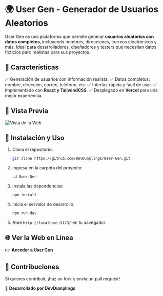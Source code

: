 # 🌍 User Gen - Generador de Usuarios Aleatorios

User Gen es una plataforma que permite generar **usuarios aleatorios con datos completos**, incluyendo nombres, direcciones, correos electrónicos y más. Ideal para desarrolladores, diseñadores y testers que necesitan datos ficticios pero realistas para sus proyectos.

## 🚀 Características
✅ Generación de usuarios con información realista.
✅ Datos completos: nombre, dirección, correo, teléfono, etc.
✅ Interfaz rápida y fácil de usar.
✅ Implementado con **React y TailwindCSS**.
✅ Desplegado en **Vercel** para una mejor experiencia.

## 📸 Vista Previa
![Vista de la Web](/assets/web.png)

## 🔧 Instalación y Uso
1. Clona el repositorio:
   ```sh
   git clone https://github.com/DevDumpllngs/User-Gen.git
   ```
2. Ingresa en la carpeta del proyecto:
   ```sh
   cd User-Gen
   ```
3. Instala las dependencias:
   ```sh
   npm install
   ```
4. Inicia el servidor de desarrollo:
   ```sh
   npm run dev
   ```
5. Abre `http://localhost:5173/` en tu navegador.

## 🌐 Ver la Web en Línea
👉 **[Acceder a User Gen](https://user-gen-tawny.vercel.app/)**

## 🤝 Contribuciones
Si quieres contribuir, ¡haz un fork y envía un pull request!

📌 **Desarrollado por DevDumpllngs**
